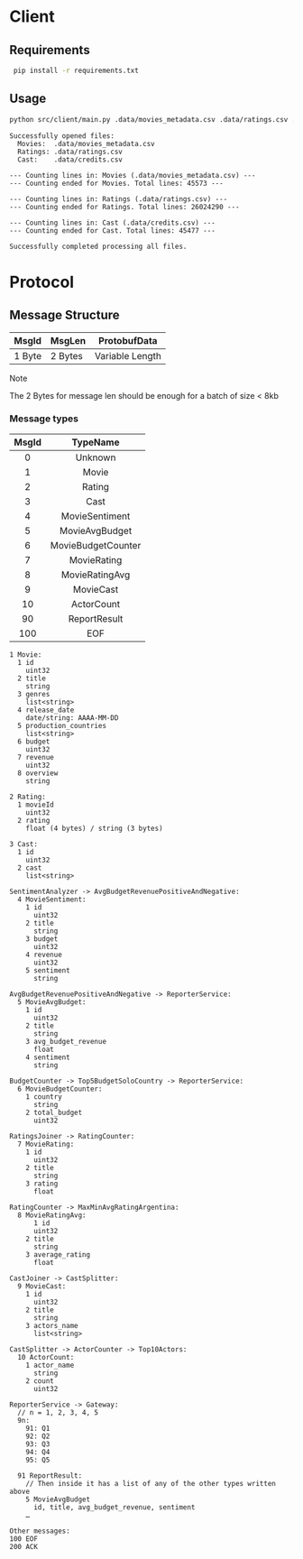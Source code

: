 # Client

## Requirements

```bash
 pip install -r requirements.txt
```

## Usage

```bash
python src/client/main.py .data/movies_metadata.csv .data/ratings.csv .data/credits.csv
```

```
Successfully opened files:
  Movies:  .data/movies_metadata.csv
  Ratings: .data/ratings.csv
  Cast:    .data/credits.csv

--- Counting lines in: Movies (.data/movies_metadata.csv) ---
--- Counting ended for Movies. Total lines: 45573 ---

--- Counting lines in: Ratings (.data/ratings.csv) ---
--- Counting ended for Ratings. Total lines: 26024290 ---

--- Counting lines in: Cast (.data/credits.csv) ---
--- Counting ended for Cast. Total lines: 45477 ---

Successfully completed processing all files.
```

# Protocol

## Message Structure

| MsgId  | MsgLen  | ProtobufData    |
| ------ | ------- | --------------- |
| 1 Byte | 2 Bytes | Variable Length |

> [!Note]
> The 2 Bytes for message len should be enough for a batch of size < 8kb

### Message types

| MsgId |      TypeName      |
| :---: | :----------------: |
|   0   |      Unknown       |
|   1   |       Movie        |
|   2   |       Rating       |
|   3   |        Cast        |
|   4   |   MovieSentiment   |
|   5   |   MovieAvgBudget   |
|   6   | MovieBudgetCounter |
|   7   |    MovieRating     |
|   8   |   MovieRatingAvg   |
|   9   |     MovieCast      |
|  10   |     ActorCount     |
|  90   |    ReportResult    |
|  100  |        EOF         |

```
1 Movie:
  1 id
    uint32
  2 title
    string
  3 genres
    list<string>
  4 release_date
    date/string: AAAA-MM-DD
  5 production_countries
    list<string>
  6 budget
    uint32
  7 revenue
    uint32
  8 overview
    string

2 Rating:
  1 movieId
    uint32
  2 rating
    float (4 bytes) / string (3 bytes)

3 Cast:
  1 id
    uint32
  2 cast
    list<string>

SentimentAnalyzer -> AvgBudgetRevenuePositiveAndNegative:
  4 MovieSentiment:
    1 id
      uint32
    2 title
      string
    3 budget
      uint32
    4 revenue
      uint32
    5 sentiment
      string

AvgBudgetRevenuePositiveAndNegative -> ReporterService:
  5 MovieAvgBudget:
    1 id
      uint32
    2 title
      string
    3 avg_budget_revenue
      float
    4 sentiment
      string

BudgetCounter -> Top5BudgetSoloCountry -> ReporterService:
  6 MovieBudgetCounter:
    1 country
      string
    2 total_budget
      uint32

RatingsJoiner -> RatingCounter:
  7 MovieRating:
    1 id
      uint32
    2 title
      string
    3 rating
      float

RatingCounter -> MaxMinAvgRatingArgentina:
  8 MovieRatingAvg:
	  1 id
      uint32
    2 title
      string
    3 average_rating
      float

CastJoiner -> CastSplitter:
  9 MovieCast:
    1 id
      uint32
    2 title
      string
    3 actors_name
      list<string>

CastSplitter -> ActorCounter -> Top10Actors:
  10 ActorCount:
    1 actor_name
      string
    2 count
      uint32

ReporterService -> Gateway:
  // n = 1, 2, 3, 4, 5
  9n:
    91: Q1
    92: Q2
    93: Q3
    94: Q4
    95: Q5

  91 ReportResult:
    // Then inside it has a list of any of the other types written above
    5 MovieAvgBudget
      id, title, avg_budget_revenue, sentiment
    …

Other messages:
100 EOF
200 ACK

```

